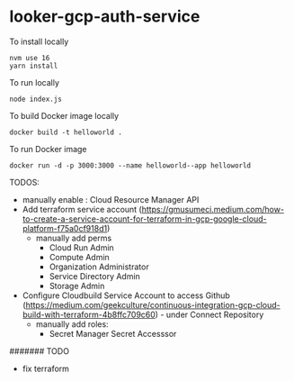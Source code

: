 # looker-gcp-auth-service

To install locally
```
nvm use 16
yarn install
```

To run locally
```
node index.js
```

To build Docker image locally
```
docker build -t helloworld .
```

To run Docker image
```
docker run -d -p 3000:3000 --name helloworld--app helloworld
```


TODOS:
- manually enable : Cloud Resource Manager API
- Add terraform service account (https://gmusumeci.medium.com/how-to-create-a-service-account-for-terraform-in-gcp-google-cloud-platform-f75a0cf918d1)
  - manually add perms
    - Cloud Run Admin
    - Compute Admin
    - Organization Administrator
    - Service Directory Admin
    - Storage Admin
- Configure Cloudbuild Service Account to access Github (https://medium.com/geekculture/continuous-integration-gcp-cloud-build-with-terraform-4b8ffc709c60) - under Connect Repository
  - manually add roles:
    - Secret Manager Secret Accesssor


####### TODO
- fix terraform 